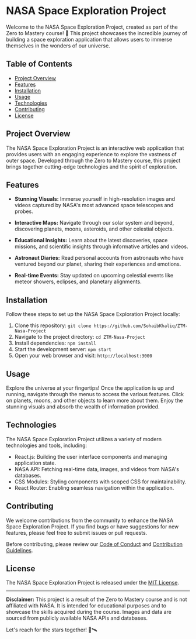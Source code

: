 # NASA Space Exploration Project

Welcome to the NASA Space Exploration Project, created as part of the Zero to Mastery course! 🚀 This project showcases the incredible journey of building a space exploration application that allows users to immerse themselves in the wonders of our universe.

## Table of Contents

- [Project Overview](#project-overview)
- [Features](#features)
- [Installation](#installation)
- [Usage](#usage)
- [Technologies](#technologies)
- [Contributing](#contributing)
- [License](#license)

## Project Overview

The NASA Space Exploration Project is an interactive web application that provides users with an engaging experience to explore the vastness of outer space. Developed through the Zero to Mastery course, this project brings together cutting-edge technologies and the spirit of exploration.

## Features

- **Stunning Visuals:** Immerse yourself in high-resolution images and videos captured by NASA's most advanced space telescopes and probes.

- **Interactive Maps:** Navigate through our solar system and beyond, discovering planets, moons, asteroids, and other celestial objects.

- **Educational Insights:** Learn about the latest discoveries, space missions, and scientific insights through informative articles and videos.

- **Astronaut Diaries:** Read personal accounts from astronauts who have ventured beyond our planet, sharing their experiences and emotions.

- **Real-time Events:** Stay updated on upcoming celestial events like meteor showers, eclipses, and planetary alignments.

## Installation

Follow these steps to set up the NASA Space Exploration Project locally:

1. Clone this repository: `git clone https://github.com/SohaibKhaliq/ZTM-Nasa-Project`
2. Navigate to the project directory: `cd ZTM-Nasa-Project`
3. Install dependencies: `npm install`
4. Start the development server: `npm start`
5. Open your web browser and visit: `http://localhost:3000`

## Usage

Explore the universe at your fingertips! Once the application is up and running, navigate through the menus to access the various features. Click on planets, moons, and other objects to learn more about them. Enjoy the stunning visuals and absorb the wealth of information provided.

## Technologies

The NASA Space Exploration Project utilizes a variety of modern technologies and tools, including:

- React.js: Building the user interface components and managing application state.
- NASA API: Fetching real-time data, images, and videos from NASA's databases.
- CSS Modules: Styling components with scoped CSS for maintainability.
- React Router: Enabling seamless navigation within the application.

## Contributing

We welcome contributions from the community to enhance the NASA Space Exploration Project. If you find bugs or have suggestions for new features, please feel free to submit issues or pull requests.

Before contributing, please review our [Code of Conduct](CODE_OF_CONDUCT.md) and [Contribution Guidelines](CONTRIBUTING.md).

## License

The NASA Space Exploration Project is released under the [MIT License](LICENSE).

---

**Disclaimer:** This project is a result of the Zero to Mastery course and is not affiliated with NASA. It is intended for educational purposes and to showcase the skills acquired during the course. Images and data are sourced from publicly available NASA APIs and databases.

Let's reach for the stars together! 🌌🛰️
